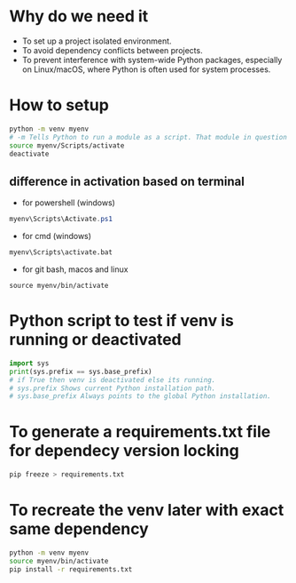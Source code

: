 # Why do we need it
- To set up a project isolated environment.
- To avoid dependency conflicts between projects.
- To prevent interference with system-wide Python packages, especially on Linux/macOS, where Python is often used for system processes.

# How to setup
```bash
python -m venv myenv
# -m Tells Python to run a module as a script. That module in question is 'venv'
source myenv/Scripts/activate
deactivate
```

## difference in activation based on terminal
- for powershell (windows)
```powershell
myenv\Scripts\Activate.ps1
```
- for cmd (windows)
```cmd
myenv\Scripts\activate.bat
```

- for git bash, macos and linux
```linux
source myenv/bin/activate
```

# Python script to test if venv is running or deactivated
```py
import sys
print(sys.prefix == sys.base_prefix)
# if True then venv is deactivated else its running.
# sys.prefix Shows current Python installation path.
# sys.base_prefix Always points to the global Python installation.
```

# To generate a requirements.txt file for dependecy version locking
```bash
pip freeze > requirements.txt
```

# To recreate the venv later with exact same dependency
```bash
python -m venv myenv
source myenv/bin/activate
pip install -r requirements.txt
```